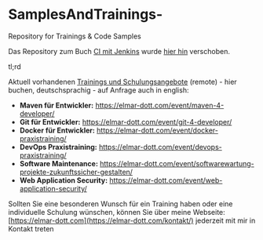# SamplesAndTrainings-
Repository for Trainings & Code Samples

Das Repository zum Buch [CI mit Jenkins](https://elmar-dott.com/buecher/ci-jenkins/)
wurde [hier hin](https://git.elmar-dott.com/scm/repo/Courses/JenkinsCIBuch/readme) verschoben.

tl;rd

Aktuell vorhandenen [Trainings und Schulungsangebote](https://elmar-dott.com/seminare/) (remote) - hier buchen, deutschsprachig - auf Anfrage auch in english:

* **Maven für Entwickler:** https://elmar-dott.com/event/maven-4-developer/
* **Git für Entwickler:** https://elmar-dott.com/event/git-4-developer/
* **Docker für Entwickler:** https://elmar-dott.com/event/docker-praxistraining/
* **DevOps Praxistraining:** https://elmar-dott.com/event/devops-praxistraining/
* **Software Maintenance:** https://elmar-dott.com/event/softwarewartung-projekte-zukunftssicher-gestalten/
* **Web Application Security:** https://elmar-dott.com/event/web-application-security/

Sollten Sie eine besonderen Wunsch für ein Training haben oder eine individuelle Schulung wünschen, können Sie über meine Webseite: [https://elmar-dott.com](https://elmar-dott.com/kontakt/) jederzeit mit mir in Kontakt treten
